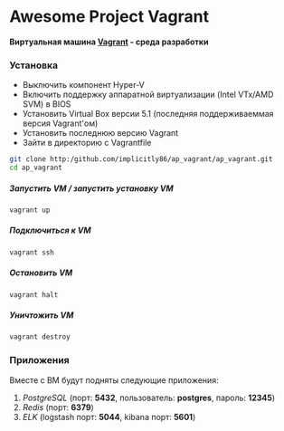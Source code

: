 # Awesome Project Vagrant
__Виртуальная машина [Vagrant](https://www.vagrantup.com/) - среда разработки__

### Установка
- Выключить компонент Hyper-V
- Включить поддержку аппаратной виртуализации (Intel VTx/AMD SVM) в BIOS
- Установить Virtual Box версии 5.1 (последняя поддерживаеммая версия Vagrant'ом)
- Установить последнюю версию Vagrant
- Зайти в директорию с Vagrantfile

```bash
git clone http:/github.com/implicitly86/ap_vagrant/ap_vagrant.git
cd ap_vagrant
```

##### Запустить VM / запустить установку VM 
```bash
vagrant up
```
##### Подключиться к VM
```bash
vagrant ssh
```
##### Остановить VM
```bash
vagrant halt
```
##### Уничтожить VM
```bash
vagrant destroy
```

### Приложения
Вместе с ВМ будут подняты следующие приложения:
1. _PostgreSQL_ (порт: **5432**, пользователь: **postgres**, пароль: **12345**)
1. _Redis_ (порт: **6379**)
1. _ELK_ (logstash порт: **5044**, kibana порт: **5601**)
